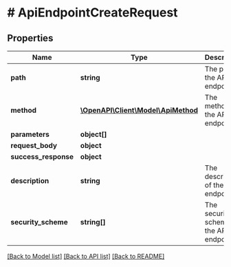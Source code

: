 # # ApiEndpointCreateRequest

## Properties

Name | Type | Description | Notes
------------ | ------------- | ------------- | -------------
**path** | **string** | The path of the API endpoint. |
**method** | [**\OpenAPI\Client\Model\ApiMethod**](ApiMethod.md) | The method of the API endpoint. |
**parameters** | **object[]** |  | [optional]
**request_body** | **object** |  | [optional]
**success_response** | **object** |  | [optional]
**description** | **string** | The description of the API endpoint. |
**security_scheme** | **string[]** | The security scheme of the API endpoint. | [optional]

[[Back to Model list]](../../README.md#models) [[Back to API list]](../../README.md#endpoints) [[Back to README]](../../README.md)
